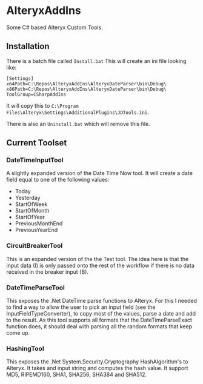 # AlteryxAddIns
Some C# based Alteryx Custom Tools.

## Installation

There is a batch file called `Install.bat`
This will create an ini file looking like:

```
[Settings]
x64Path=C:\Repos\AlteryxAddIns\AlteryxDateParser\bin\Debug\
x86Path=C:\Repos\AlteryxAddIns\AlteryxDateParser\bin\Debug\
ToolGroup=CSharpAddIns
```
It will copy this to `C:\Program Files\Alteryx\Settings\AdditionalPlugins\JDTools.ini`.

There is also an `Uninstall.bat` which will remove this file.

## Current Toolset

### DateTimeInputTool
A slightly expanded version of the Date Time Now tool. It will create a date field equal to one of the following values:
* Today
* Yesterday
* StartOfWeek
* StartOfMonth
* StartOfYear
* PreviousMonthEnd
* PreviousYearEnd

### CircuitBreakerTool
This is an expanded version of the the Test tool. The idea here is that the input data (I) is only passed onto the rest of the workflow if there is no data received in the breaker input (B). 

### DateTimeParseTool
This exposes the .Net DateTime parse functions to Alteryx. For this I needed to find a way to allow the user to pick an input field (see the InputFieldTypeConverter), to copy most of the values, parse a date and add to the result. As this tool supports all formats that the DateTimeParseExact function does, it should deal with parsing all the random formats that keep come up.

### HashingTool
This exposes the .Net System.Security.Cryptography HashAlgorithm's to Alteryx. It takes and input string and computes the hash value. It support MD5, RIPEMD160, SHA1, SHA256, SHA384 and SHA512.
